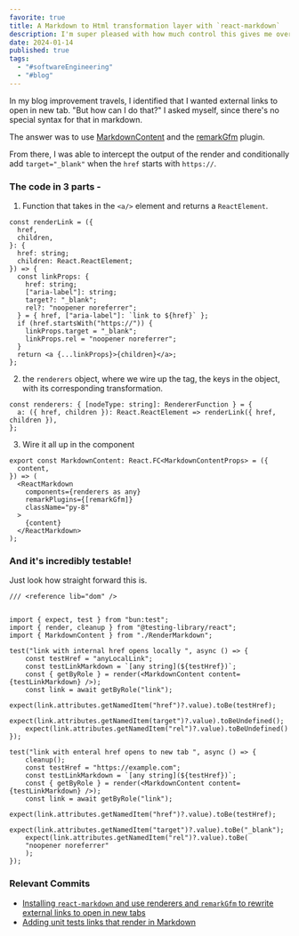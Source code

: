 ```yaml
---
favorite: true
title: A Markdown to Html transformation layer with `react-markdown`
description: I'm super pleased with how much control this gives me over my markdown render, which also being easy to use and unit test
date: 2024-01-14
published: true
tags:
  - "#softwareEngineering"
  - "#blog"
---
```


In my blog improvement travels, I identified that I wanted external links to open in new tab. "But how can I do that?" I asked myself, since there's no special syntax for that in markdown.

The answer was to use [MarkdownContent](https://github.com/remarkjs/react-markdown) and the [remarkGfm](https://github.com/remarkjs/remark-gfm) plugin.

From there, I was able to intercept the output of the render and conditionally add `target="_blank"` when the `href` starts with `https://`.

### The code in 3 parts -

1. Function that takes in the `<a/>` element and returns a `ReactElement`.

```tsx
const renderLink = ({
  href,
  children,
}: {
  href: string;
  children: React.ReactElement;
}) => {
  const linkProps: {
    href: string;
    ["aria-label"]: string;
    target?: "_blank";
    rel?: "noopener noreferrer";
  } = { href, ["aria-label"]: `link to ${href}` };
  if (href.startsWith("https://")) {
    linkProps.target = "_blank";
    linkProps.rel = "noopener noreferrer";
  }
  return <a {...linkProps}>{children}</a>;
};
```

2. the `renderers` object, where we wire up the tag, the keys in the object, with its corresponding transformation.

```tsx
const renderers: { [nodeType: string]: RendererFunction } = {
  a: ({ href, children }): React.ReactElement => renderLink({ href, children }),
};
```

3. Wire it all up in the component

```tsx
export const MarkdownContent: React.FC<MarkdownContentProps> = ({
  content,
}) => (
  <ReactMarkdown
    components={renderers as any}
    remarkPlugins={[remarkGfm]}
    className="py-8"
  >
    {content}
  </ReactMarkdown>
);
```

### And it's incredibly testable!

Just look how straight forward this is.

```tsx
/// <reference lib="dom" />


import { expect, test } from "bun:test";
import { render, cleanup } from "@testing-library/react";
import { MarkdownContent } from "./RenderMarkdown";

test("link with internal href opens locally ", async () => {
	const testHref = "anyLocalLink";
	const testLinkMarkdown = `[any string](${testHref})`;
	const { getByRole } = render(<MarkdownContent content={testLinkMarkdown} />);
	const link = await getByRole("link");
	expect(link.attributes.getNamedItem("href")?.value).toBe(testHref);
	expect(link.attributes.getNamedItem(target")?.value).toBeUndefined();
	expect(link.attributes.getNamedItem("rel")?.value).toBeUndefined()
});

test("link with enteral href opens to new tab ", async () => {
	cleanup();
	const testHref = "https://example.com";
	const testLinkMarkdown = `[any string](${testHref})`;
	const { getByRole } = render(<MarkdownContent content={testLinkMarkdown} />);
	const link = await getByRole("link");
	expect(link.attributes.getNamedItem("href")?.value).toBe(testHref);
	expect(link.attributes.getNamedItem("target")?.value).toBe("_blank");
	expect(link.attributes.getNamedItem("rel")?.value).toBe(
	"noopener noreferrer"
	);
});
```

### Relevant Commits

- [Installing `react-markdown` and use renderers and `remarkGfm` to rewrite external links to open in new tabs](https://github.com/nspilman/natespilmandotcom/commit/94f678ccb9280e002edc0cad6c4af8717120cb47)
- [Adding unit tests links that render in Markdown](https://github.com/nspilman/natespilmandotcom/commit/39969feef07a84d085aef6142c9941d377f1dbe1)
